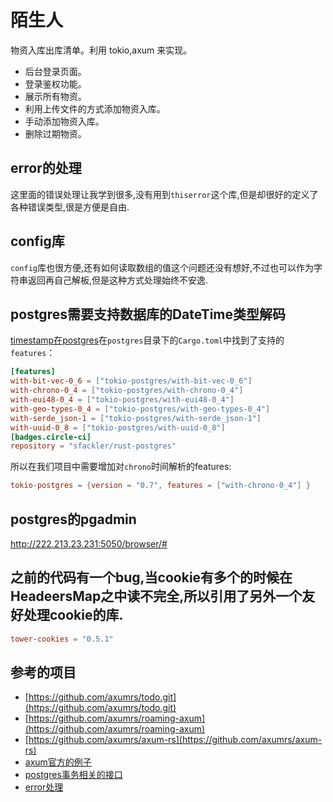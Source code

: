# 陌生人

物资入库出库清单。利用 tokio,axum 来实现。

- 后台登录页面。
- 登录鉴权功能。
- 展示所有物资。
- 利用上传文件的方式添加物资入库。
- 手动添加物资入库。
- 删除过期物资。

## error的处理
这里面的错误处理让我学到很多,没有用到`thiserror`这个库,但是却很好的定义了各种错误类型,很是方便是自由.

## config库
`config`库也很方便,还有如何读取数组的值这个问题还没有想好,不过也可以作为字符串返回再自己解板,但是这种方式处理始终不安逸.
## postgres需要支持数据库的DateTime类型解码
[timestamp在postgres](https://sunnysab.cn/2020/03/01/Use-Of-Timestamp-With-Postgres-In-Rust/)在`postgres`目录下的`Cargo.toml`中找到了支持的`features`：

```toml
[features]
with-bit-vec-0_6 = ["tokio-postgres/with-bit-vec-0_6"]
with-chrono-0_4 = ["tokio-postgres/with-chrono-0_4"]
with-eui48-0_4 = ["tokio-postgres/with-eui48-0_4"]
with-geo-types-0_4 = ["tokio-postgres/with-geo-types-0_4"]
with-serde_json-1 = ["tokio-postgres/with-serde_json-1"]
with-uuid-0_8 = ["tokio-postgres/with-uuid-0_8"]
[badges.circle-ci]
repository = "sfackler/rust-postgres"
```

所以在我们项目中需要增加对`chrono`时间解析的features:
```toml
tokio-postgres = {version = "0.7", features = ["with-chrono-0_4"] }
```

## postgres的pgadmin
http://222.213.23.231:5050/browser/#

## 之前的代码有一个bug,当cookie有多个的时候在HeadeersMap之中读不完全,所以引用了另外一个友好处理cookie的库.
```toml
tower-cookies = "0.5.1"
```


## 参考的项目

- [https://github.com/axumrs/todo.git](https://github.com/axumrs/todo.git)
- [https://github.com/axumrs/roaming-axum](https://github.com/axumrs/roaming-axum)
- [https://github.com/axumrs/axum-rs](https://github.com/axumrs/axum-rs)
- [axum官方的例子](https://github.com/tokio-rs/axum/tree/main/examples)
- [postgres事务相关的接口](https://axum.rs/topic/todo-service/log-and-refactor)
- [error处理](https://github.com/RustMagazine/rust_magazine_2021/blob/main/src/chapter_2/rust_error_handle_and_log.md)
